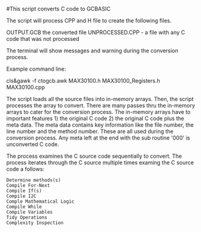 #This script converts C code to GCBASIC

 The script will process CPP and H file to create the following files.

OUTPUT.GCB the converted file
UNPROCESSED.CPP	- a file with any C code that was not processed

 The terminal will show messages and warning during the conversion process.

Example command line:

 cls&gawk  -f ctogcb.awk MAX30100.h MAX30100_Registers.h MAX30100.cpp



 The script loads all the source files into in-memory arrays.
 Then, the script processes the array to convert.  There are many passes thru the in-memory arrays to cater for the conversion process.
 The in-memory arrays have to important features 1) the original C code 2) the original C code plus the meta data.
 The meta data contains key information like the file number, the line number and the method number.  These are all used during the conversion process.  Any meta left at the end with the sub routine '000' is unconverted C code.

 The process examines the C source code sequentially to convert.  The process iterates through the C source multiple times examing the C source code a follows:

    Determine methods(s)
    Compile For-Next
    Compile If(s)
    Compile I2C
    Comple Mathematical Logic
    Compile While
    Compile Variables
    Tidy Operations
    Complexity Inspection


